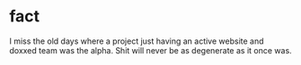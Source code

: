 # fact
I miss the old days where a project just having an active website and doxxed team was the alpha.  Shit will never be as degenerate as it once was.
